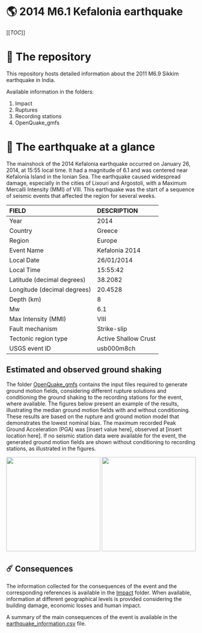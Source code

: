 # 🌎 2014 M6.1 Kefalonia earthquake
[[_TOC_]]

# 📂 The repository

This repository hosts detailed information about the 2011 M6.9 Sikkim earthquake in India.

Available information in the folders:

1. Impact
2. Ruptures
3. Recording stations
4. OpenQuake_gmfs


# 🚀 The earthquake at a glance 

The mainshock of the 2014 Kefalonia earthquake occurred on January 26, 2014, at 15:55 local time. It had a magnitude of 6.1 and was centered near Kefalonia Island in the Ionian Sea. The earthquake caused widespread damage, especially in the cities of Lixouri and Argostoli, with a Maximum Mercalli Intensity (MMI) of VIII. This earthquake was the start of a sequence of seismic events that affected the region for several weeks.

| FIELD | DESCRIPTION |
|:------|:------------|
| Year | 2014 |
| Country | Greece |
| Region | Europe |
| Event Name | Kefalonia 2014 |
| Local Date | 26/01/2014 |
| Local Time | 15:55:42 |
| Latitude (decimal degrees) | 38.2082 |
| Longitude (decimal degrees) | 20.4528 |
| Depth (km) | 8 |
| Mw | 6.1 |
| Max Intensity (MMI) | VIII |
| Fault mechanism | Strike-slip |
| Tectonic region type | Active Shallow Crust |
| USGS event ID | usb000m8ch |

## Estimated and observed ground shaking

The folder [OpenQuake_gmfs](./OpenQuake_gmfs/) contains the input files required to generate ground motion fields, considering different rupture solutions and conditioning the ground shaking to the recording stations for the event, where available. The figures below present an example of the results, illustrating the median ground motion fields with and without conditioning. These results are based on the rupture and ground motion model that demonstrates the lowest nominal bias. The maximum recorded Peak Ground Acceleration (PGA) was [insert value here], observed at [insert location here]. If no seismic station data were available for the event, the generated ground motion fields are shown without conditioning to recording stations, as illustrated in the figures.

<img src="./4_OpenQuake_gmfs/median_gmf_stations_none.png" height="250">
<img src="./4_OpenQuake_gmfs/median_gmf_stations_seismic.png" height="250">

## ☄️ Consequences

The information collected for the consequences of the event and the corresponding references is available in the [Impact](./Impact) folder. When available, information at different geographical levels is provided considering the building damage, economic losses and human impact.

A summary of the main consequences of the event is available in the [earthquake_information.csv](./earthquake_information.csv) file.
